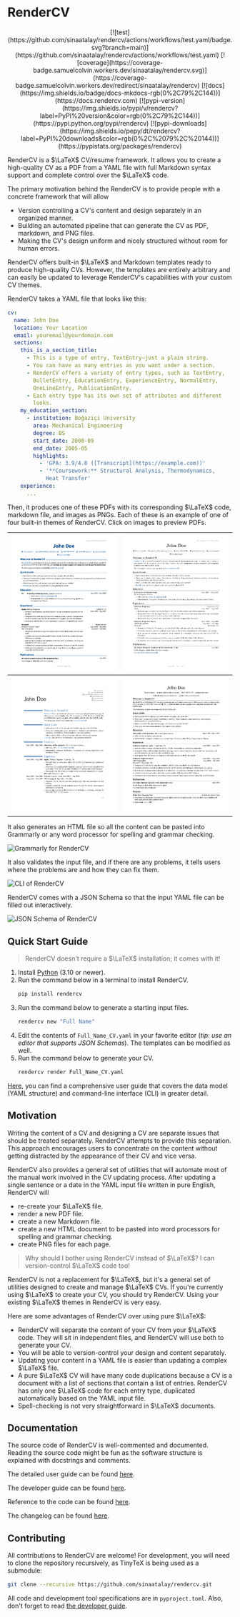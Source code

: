 # RenderCV

<div align="center" markdown="span">
[![test](https://github.com/sinaatalay/rendercv/actions/workflows/test.yaml/badge.svg?branch=main)](https://github.com/sinaatalay/rendercv/actions/workflows/test.yaml)
[![coverage](https://coverage-badge.samuelcolvin.workers.dev/sinaatalay/rendercv.svg)](https://coverage-badge.samuelcolvin.workers.dev/redirect/sinaatalay/rendercv)
[![docs](https://img.shields.io/badge/docs-mkdocs-rgb(0%2C79%2C144))](https://docs.rendercv.com)
[![pypi-version](https://img.shields.io/pypi/v/rendercv?label=PyPI%20version&color=rgb(0%2C79%2C144))](https://pypi.python.org/pypi/rendercv)
[![pypi-downloads](https://img.shields.io/pepy/dt/rendercv?label=PyPI%20downloads&color=rgb(0%2C%2079%2C%20144))](https://pypistats.org/packages/rendercv)
</div>

RenderCV is a $\LaTeX$ CV/resume framework. It allows you to create a high-quality CV as a PDF from a YAML file with full Markdown syntax support and complete control over the $\LaTeX$ code.

The primary motivation behind the RenderCV is to provide people with a concrete framework that will allow

- Version controlling a CV's content and design separately in an organized manner.
- Building an automated pipeline that can generate the CV as PDF, markdown, and PNG files.
- Making the CV's design uniform and nicely structured without room for human errors.

RenderCV offers built-in $\LaTeX$ and Markdown templates ready to produce high-quality CVs. However, the templates are entirely arbitrary and can easily be updated to leverage RenderCV's capabilities with your custom CV themes.

RenderCV takes a YAML file that looks like this:

```yaml
cv:
  name: John Doe
  location: Your Location
  email: youremail@yourdomain.com
  sections:
    this_is_a_section_title:
      - This is a type of entry, TextEntry—just a plain string.
      - You can have as many entries as you want under a section.
      - RenderCV offers a variety of entry types, such as TextEntry,
        BulletEntry, EducationEntry, ExperienceEntry, NormalEntry,
        OneLineEntry, PublicationEntry.
      - Each entry type has its own set of attributes and different
        looks.
    my_education_section:
      - institution: Boğaziçi University
        area: Mechanical Engineering
        degree: BS
        start_date: 2000-09
        end_date: 2005-05
        highlights:
          - 'GPA: 3.9/4.0 ([Transcript](https://example.com))'
          - '**Coursework:** Structural Analysis, Thermodynamics,
            Heat Transfer'
    experience:
      ...
```

Then, it produces one of these PDFs with its corresponding $\LaTeX$ code, markdown file, and images as PNGs. Each of these is an example of one of four built-in themes of RenderCV. Click on images to preview PDFs.

| [![Classic Theme Example of RenderCV](https://raw.githubusercontent.com/sinaatalay/rendercv/main/docs/assets/images/classic.png)](https://github.com/sinaatalay/rendercv/blob/main/examples/John_Doe_ClassicTheme_CV.pdf)    | [![Sb2nov Theme Example of RenderCV](https://raw.githubusercontent.com/sinaatalay/rendercv/main/docs/assets/images/sb2nov.png)](https://github.com/sinaatalay/rendercv/blob/main/examples/John_Doe_Sb2novTheme_CV.pdf)                                     |
| ---------------------------------------------------------------------------------------------------------------------------------------------------------------------------------------------------------------------------- | ---------------------------------------------------------------------------------------------------------------------------------------------------------------------------------------------------------------------------------------------------------- |
| [![Moderncv Theme Example of RenderCV](https://raw.githubusercontent.com/sinaatalay/rendercv/main/docs/assets/images/moderncv.png)](https://github.com/sinaatalay/rendercv/blob/main/examples/John_Doe_ModerncvTheme_CV.pdf) | [![Engineeringresumes Theme Example of RenderCV](https://raw.githubusercontent.com/sinaatalay/rendercv/main/docs/assets/images/engineeringresumes.png)](https://github.com/sinaatalay/rendercv/blob/main/examples/John_Doe_EngineeringresumesTheme_CV.pdf) |



It also generates an HTML file so all the content can be pasted into Grammarly or any word processor for spelling and grammar checking.

![Grammarly for RenderCV](https://raw.githubusercontent.com/sinaatalay/rendercv/main/docs/assets/images/grammarly.gif)


It also validates the input file, and if there are any problems, it tells users where the problems are and how they can fix them.

![CLI of RenderCV](https://raw.githubusercontent.com/sinaatalay/rendercv/main/docs/assets/images/cli.gif)


RenderCV comes with a JSON Schema so that the input YAML file can be filled out interactively.

![JSON Schema of RenderCV](https://raw.githubusercontent.com/sinaatalay/rendercv/main/docs/assets/images/schema.gif)


## Quick Start Guide

> RenderCV doesn't require a $\LaTeX$ installation; it comes with it!

1.  Install [Python](https://www.python.org/downloads/) (3.10 or newer).
2.  Run the command below in a terminal to install RenderCV.
    ```bash
    pip install rendercv
    ```
3.  Run the command below to generate a starting input files.
    ```bash
    rendercv new "Full Name"
    ```
4.  Edit the contents of `Full_Name_CV.yaml` in your favorite editor (*tip: use an editor that supports JSON Schemas*). The templates can be modified as well.
5.  Run the command below to generate your CV.
    ```bash
    rendercv render Full_Name_CV.yaml
    ```

[Here](https://docs.rendercv.com/user_guide/), you can find a comprehensive user guide that covers the data model (YAML structure) and command-line interface (CLI) in greater detail.

## Motivation

Writing the content of a CV and designing a CV are separate issues that should be treated separately. RenderCV attempts to provide this separation. This approach encourages users to concentrate on the content without getting distracted by the appearance of their CV and vice versa.

RenderCV also provides a general set of utilities that will automate most of the manual work involved in the CV updating process. After updating a single sentence or a date in the YAML input file written in pure English, RenderCV will
- re-create your $\LaTeX$ file.
- render a new PDF file.
- create a new Markdown file.
- create a new HTML document to be pasted into word processors for spelling and grammar checking.
- create PNG files for each page.

> Why should I bother using RenderCV instead of $\LaTeX$? I can version-control $\LaTeX$ code too!

RenderCV is not a replacement for $\LaTeX$, but it's a general set of utilities designed to create and manage $\LaTeX$ CVs. If you're currently using $\LaTeX$ to create your CV, you should try RenderCV. Using your existing $\LaTeX$ themes in RenderCV is very easy.

Here are some advantages of RenderCV over using pure $\LaTeX$:

- RenderCV will separate the content of your CV from your $\LaTeX$ code. They will sit in independent files, and RenderCV will use both to generate your CV.
- You will be able to version-control your design and content separately.
- Updating your content in a YAML file is easier than updating a complex $\LaTeX$ file.
- A pure $\LaTeX$ CV will have many code duplications because a CV is a document with a list of sections that contain a list of entries. RenderCV has only one $\LaTeX$ code for each entry type, duplicated automatically based on the YAML input file.
- Spell-checking is not very straightforward in $\LaTeX$ documents.

## Documentation

The source code of RenderCV is well-commented and documented. Reading the source code might be fun as the software structure is explained with docstrings and comments.

The detailed user guide can be found [here](https://docs.rendercv.com/user_guide).

The developer guide can be found [here](https://docs.rendercv.com/developer_guide).

Reference to the code can be found [here](https://docs.rendercv.com/reference).

The changelog can be found [here](https://docs.rendercv.com/changelog).

## Contributing

All contributions to RenderCV are welcome! For development, you will need to clone the repository recursively, as TinyTeX is being used as a submodule:

```bash
git clone --recursive https://github.com/sinaatalay/rendercv.git
```

All code and development tool specifications are in `pyproject.toml`. Also, don't forget to read [the developer guide](https://docs.rendercv.com/developer_guide).
